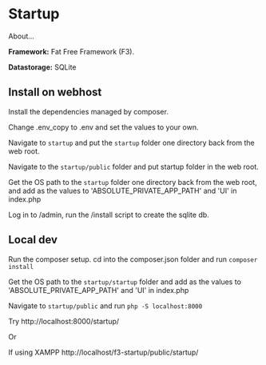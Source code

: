 # Startup 

About...

**Framework:** Fat Free Framework (F3). 

**Datastorage:** SQLite


## Install on webhost

Install the dependencies managed by composer. 

Change .env_copy to .env and set the values to your own.

Navigate to `startup` and put the `startup` folder one directory back from the web root. 

Navigate to the `startup/public` folder and put startup folder in the web root. 

Get the OS path to the `startup` folder one directory back from the web root, and add as the values to 'ABSOLUTE_PRIVATE_APP_PATH' and 'UI' in index.php 

Log in to /admin, run the /install script to create the sqlite db. 

## Local dev

Run the composer setup. cd into the composer.json folder and run `composer install`

Get the OS path to the `startup/startup` folder and add as the values to 'ABSOLUTE_PRIVATE_APP_PATH' and 'UI' in index.php 

Navigate to `startup/public` and run `php -S localhost:8000`

Try http://localhost:8000/startup/

Or

If using XAMPP http://localhost/f3-startup/public/startup/

